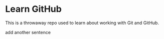 # Learn GitHub

This is a throwaway repo used to learn about working with Git and GitHub.

add another sentence
